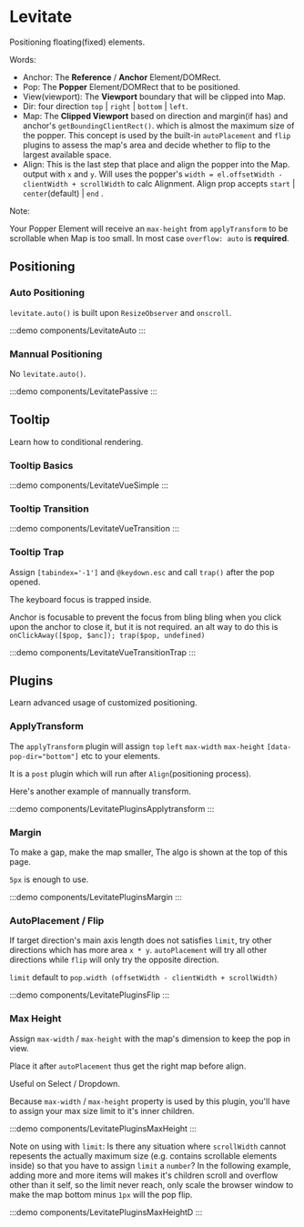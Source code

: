 # Levitate

Positioning floating(fixed) elements.

Words:

- Anchor: The **Reference** / **Anchor** Element/DOMRect.
- Pop: The **Popper** Element/DOMRect that to be positioned.
- View(viewport): The **Viewport** boundary that will be clipped into Map.
- Dir: four direction `top` | `right` | `bottom` | `left`.
- Map: The **Clipped Viewport** based on direction and margin(if has) and anchor's `getBoundingClientRect()`. which is almost the maximum size of the popper. This concept is used by the built-in `autoPlacement` and `flip` plugins to assess the map's area and decide whether to flip to the largest available space.
- Align: This is the last step that place and align the popper into the Map. output with `x` and `y`. Will uses the popper's `width = el.offsetWidth - clientWidth + scrollWidth` to calc Alignment. Align prop accepts `start` | `center`(default) | `end` .

Note:

Your Popper Element will receive an `max-height` from `applyTransform` to be scrollable when Map is too small. In most case `overflow: auto` is **required**.

<script setup>
import LevitateAlgo from './LevitateAlgo.vue'
</script>

<LevitateAlgo />

## Positioning

### Auto Positioning

`levitate.auto()` is built upon `ResizeObserver` and `onscroll`.

:::demo components/LevitateAuto
:::

### Mannual Positioning

No `levitate.auto()`.

:::demo components/LevitatePassive
:::

## Tooltip

Learn how to conditional rendering.

### Tooltip Basics

:::demo components/LevitateVueSimple
:::

### Tooltip Transition

:::demo components/LevitateVueTransition
:::

### Tooltip Trap

Assign `[tabindex='-1']` and `@keydown.esc` and call `trap()` after the pop opened.

The keyboard focus is trapped inside.

Anchor is focusable to prevent the focus from bling bling when you click upon the anchor to close it, but it is not required. an alt way to do this is `onClickAway([$pop, $anc]); trap($pop, undefined)`

:::demo components/LevitateVueTransitionTrap
:::

## Plugins

Learn advanced usage of customized positioning.

### ApplyTransform

The `applyTransform` plugin will assign `top` `left` `max-width` `max-height` `[data-pop-dir="bottom"]` etc to your elements.

It is a `post` plugin which will run after `Align`(positioning process).

Here's another example of mannually transform.

:::demo components/LevitatePluginsApplytransform
:::

### Margin

To make a gap, make the map smaller, The algo is shown at the top of this page.

`5px` is enough to use.

:::demo components/LevitatePluginsMargin
:::

### AutoPlacement / Flip

If target direction's main axis length does not satisfies `limit`, try other directions which has more area `x * y`. `autoPlacement` will try all other directions while `flip` will only try the opposite direction.

`limit` default to `pop.width (offsetWidth - clientWidth + scrollWidth)`

:::demo components/LevitatePluginsFlip
:::

### Max Height

Assign `max-width` / `max-height` with the map's dimension to keep the pop in view.

Place it after `autoPlacement` thus get the right map before align.

Useful on Select / Dropdown.

Because `max-width` / `max-height` property is used by this plugin, you'll have to assign your max size limit to it's inner children.

:::demo components/LevitatePluginsMaxHeight
:::

Note on using with `limit`: Is there any situation where `scrollWidth` cannot repesents the actually maximum size (e.g. contains scrollable elements inside) so that you have to assign `limit` a `number`? In the following example, adding more and more items will makes it's children scroll and overflow other than it self, so the limit never reach, only scale the browser window to make the map bottom minus `1px` will the pop flip.

:::demo components/LevitatePluginsMaxHeightD
:::
